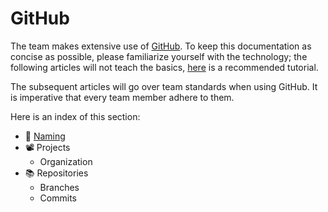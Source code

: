# GitHub

The team makes extensive use of [GitHub](https://github.com/). To keep this documentation as concise as possible, please familiarize yourself with the technology; the following articles will not teach the basics, [here](https://youtu.be/RGOj5yH7evk?si=4elo7BeStNlV3B8T) is a recommended tutorial.

The subsequent articles will go over team standards when using GitHub. It is imperative that every team member adhere to them.

Here is an index of this section:

- 📛 [Naming](GITHUB_NAMING.md)
- 📽️ Projects
  - Organization
- 📚 Repositories
  - Branches
  - Commits
